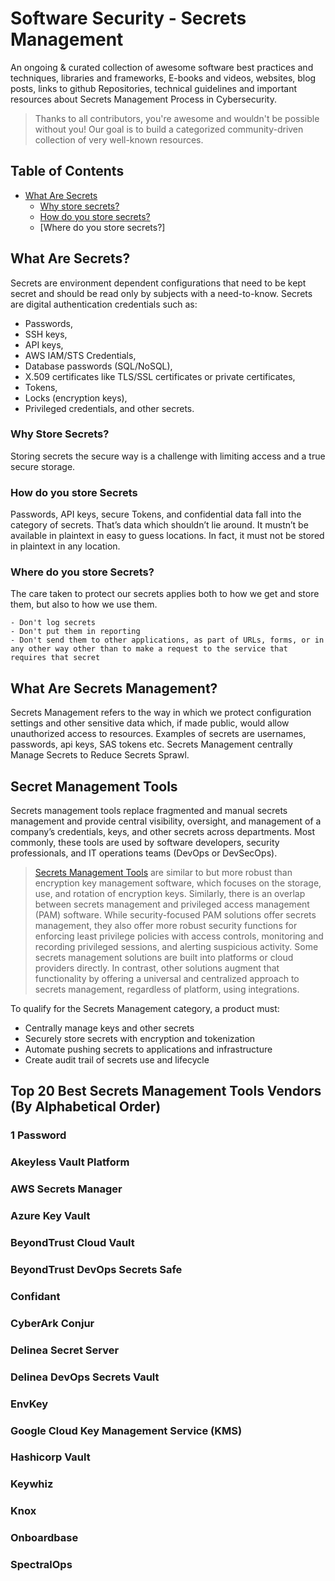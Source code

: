 #  Software Security - Secrets Management

An ongoing & curated collection of awesome software best practices and techniques, libraries and frameworks, E-books and videos, websites, blog posts, links to github Repositories, technical guidelines and important resources about  Secrets Management Process in Cybersecurity.
> Thanks to all contributors, you're awesome and wouldn't be possible without you! Our goal is to build a categorized community-driven collection of very well-known resources.

## Table of Contents
- [What Are Secrets](#)
  - [Why store secrets?](#)
  - [How do you store secrets?](#)
  - [Where do you store secrets?]

## What Are Secrets?

Secrets are environment dependent configurations that need to be kept secret and should be read only by subjects with a need-to-know. Secrets are digital authentication credentials such as:
- Passwords, 
- SSH keys, 
- API keys, 
- AWS IAM/STS Credentials, 
- Database passwords (SQL/NoSQL), 
- X.509 certificates like TLS/SSL certificates or private certificates, 
- Tokens, 
- Locks (encryption keys), 
- Privileged credentials, and other secrets.

### Why Store Secrets?
 Storing secrets the secure way is a challenge with limiting access and a true secure storage.
 
### How do you store Secrets
Passwords, API keys, secure Tokens, and confidential data fall into the category of secrets. That’s data which shouldn’t lie around. It mustn’t be available in plaintext in easy to guess locations. In fact, it must not be stored in plaintext in any location.

### Where do you store Secrets?

The care taken to protect our secrets applies both to how we get and store them, but also to how we use them.

    - Don't log secrets
    - Don't put them in reporting
    - Don't send them to other applications, as part of URLs, forms, or in any other way other than to make a request to the service that requires that secret


## What Are Secrets Management?

Secrets Management refers to the way in which we protect configuration settings and other sensitive data which, if made public, would allow unauthorized access to resources. Examples of secrets are usernames, passwords, api keys, SAS tokens etc. Secrets Management centrally Manage Secrets to Reduce Secrets Sprawl.


## Secret Management Tools
Secrets management tools replace fragmented and manual secrets management and provide central visibility, oversight, and management of a company’s credentials, keys, and other secrets across departments. Most commonly, these tools are used by software developers, security professionals, and IT operations teams (DevOps or DevSecOps).


> [Secrets Management Tools](https://www.g2.com/categories/secrets-management-tools)  are similar to but more robust than encryption key management software, which focuses on the storage, use, and rotation of encryption keys. Similarly, there is an overlap between secrets management and privileged access management (PAM) software. While security-focused PAM solutions offer secrets management, they also offer more robust security functions for enforcing least privilege policies with access controls, monitoring and recording privileged sessions, and alerting suspicious activity. Some secrets management solutions are built into platforms or cloud providers directly. In contrast, other solutions augment that functionality by offering a universal and centralized approach to secrets management, regardless of platform, using integrations.

To qualify for the Secrets Management category, a product must:
- Centrally manage keys and other secrets
- Securely store secrets with encryption and tokenization
- Automate pushing secrets to applications and infrastructure
- Create audit trail of secrets use and lifecycle

## Top 20 Best Secrets Management Tools Vendors (By Alphabetical Order)
### 1 Password
### Akeyless Vault Platform
### AWS Secrets Manager
### Azure Key Vault
### BeyondTrust Cloud Vault
### BeyondTrust DevOps Secrets Safe
### Confidant
### CyberArk Conjur
### Delinea Secret Server
### Delinea DevOps Secrets Vault
### EnvKey
### Google Cloud Key Management Service (KMS)
### Hashicorp Vault
### Keywhiz
### Knox
### Onboardbase
### SpectralOps

